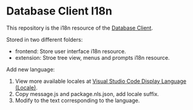 # Database Client I18n

This repository is the i18n resource of the [Database Client](https://marketplace.visualstudio.com/items?itemName=cweijan.vscode-mysql-client2).

Stored in two different folders:

- frontend: Store user interface i18n resource.
- extension: Stroe tree view, menus and prompts i18n resource.

Add new language:

1. View more available locales at [Visual Studio Code Display Language (Locale)](https://code.visualstudio.com/docs/getstarted/locales#_available-locales).
2. Copy message.js and package.nls.json, add locale suffix.
3. Modify to the text corresponding to the language.
